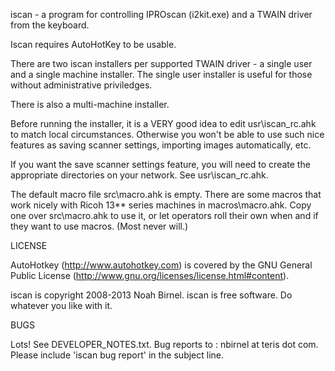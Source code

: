 iscan - a program for controlling IPROscan (i2kit.exe) and a TWAIN
driver from the keyboard.

Iscan requires AutoHotKey to be usable.

There are two iscan installers per supported TWAIN driver -
a single user and a single machine installer.
The single user installer is useful for those without administrative 
priviledges.

There is also a multi-machine installer.

Before running the installer,
it is a VERY good idea to edit usr\iscan_rc.ahk to match local circumstances.
Otherwise you won't be able to use such nice features as saving scanner 
settings, importing images automatically, etc.

If you want the save scanner settings feature, you will need to create the
appropriate directories on your network. See usr\iscan_rc.ahk.

The default macro file src\macro.ahk is empty. There are some macros 
that work nicely with Ricoh 13** series machines in macros\macro.ahk.
Copy one over src\macro.ahk to use it, or let operators roll their
own when and if they want to use macros. (Most never will.)

LICENSE

AutoHotkey (http://www.autohotkey.com)
is covered by the GNU General Public License 
(http://www.gnu.org/licenses/license.html#content).

iscan is copyright 2008-2013 Noah Birnel.
iscan is free software. Do whatever you like with it.

BUGS

Lots! See DEVELOPER_NOTES.txt.
Bug reports to : nbirnel at teris dot com.
Please include 'iscan bug report' in the subject line.
